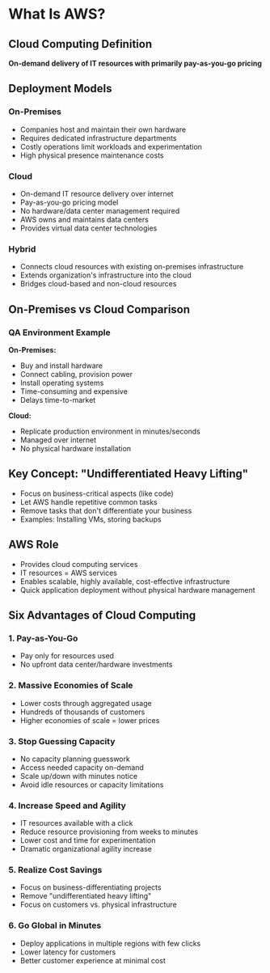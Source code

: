 # What Is AWS?

## Cloud Computing Definition
**On-demand delivery of IT resources with primarily pay-as-you-go pricing**

## Deployment Models

### On-Premises
- Companies host and maintain their own hardware
- Requires dedicated infrastructure departments
- Costly operations limit workloads and experimentation
- High physical presence maintenance costs

### Cloud
- On-demand IT resource delivery over internet
- Pay-as-you-go pricing model
- No hardware/data center management required
- AWS owns and maintains data centers
- Provides virtual data center technologies

### Hybrid
- Connects cloud resources with existing on-premises infrastructure
- Extends organization's infrastructure into the cloud
- Bridges cloud-based and non-cloud resources

## On-Premises vs Cloud Comparison

### QA Environment Example
**On-Premises:**
- Buy and install hardware
- Connect cabling, provision power
- Install operating systems
- Time-consuming and expensive
- Delays time-to-market

**Cloud:**
- Replicate production environment in minutes/seconds
- Managed over internet
- No physical hardware installation

## Key Concept: "Undifferentiated Heavy Lifting"
- Focus on business-critical aspects (like code)
- Let AWS handle repetitive common tasks
- Remove tasks that don't differentiate your business
- Examples: Installing VMs, storing backups

## AWS Role
- Provides cloud computing services
- IT resources = AWS services
- Enables scalable, highly available, cost-effective infrastructure
- Quick application deployment without physical hardware management

## Six Advantages of Cloud Computing

### 1. Pay-as-You-Go
- Pay only for resources used
- No upfront data center/hardware investments

### 2. Massive Economies of Scale
- Lower costs through aggregated usage
- Hundreds of thousands of customers
- Higher economies of scale = lower prices

### 3. Stop Guessing Capacity
- No capacity planning guesswork
- Access needed capacity on-demand
- Scale up/down with minutes notice
- Avoid idle resources or capacity limitations

### 4. Increase Speed and Agility
- IT resources available with a click
- Reduce resource provisioning from weeks to minutes
- Lower cost and time for experimentation
- Dramatic organizational agility increase

### 5. Realize Cost Savings
- Focus on business-differentiating projects
- Remove "undifferentiated heavy lifting"
- Focus on customers vs. physical infrastructure

### 6. Go Global in Minutes
- Deploy applications in multiple regions with few clicks
- Lower latency for customers
- Better customer experience at minimal cost